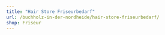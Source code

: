 ```yaml
---
title: "Hair Store Friseurbedarf"
url: /buchholz-in-der-nordheide/hair-store-friseurbedarf/
shop: Friseur
---
```

